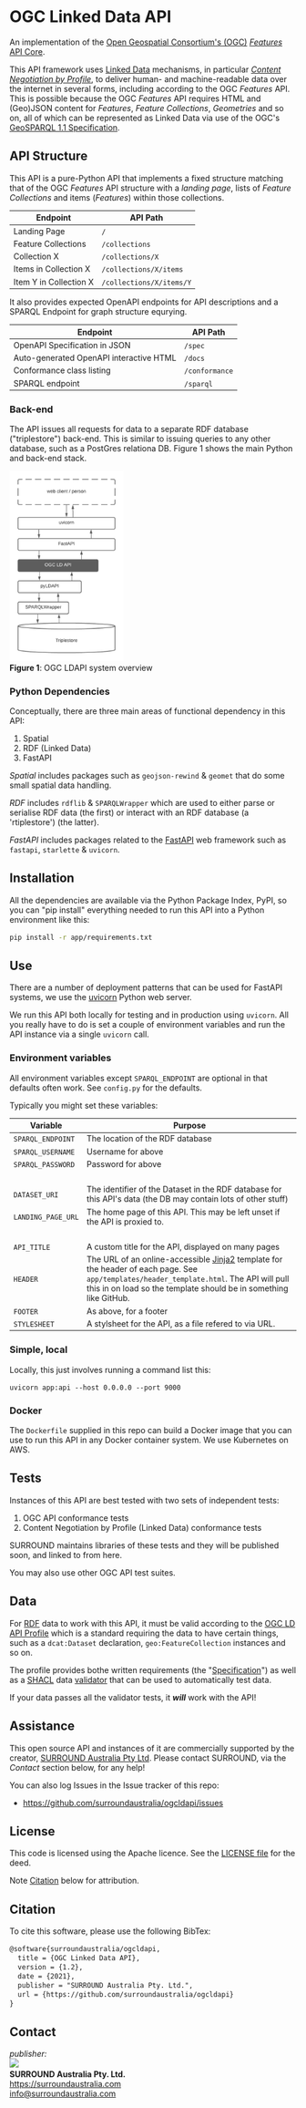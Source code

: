 # OGC Linked Data API
An implementation of the [Open Geospatial Consortium's (OGC)](https://www.ogc.org) [_Features_ API Core](http://www.opengis.net/doc/IS/ogcapi-features-1/1.0).

This API framework uses [Linked Data](https://www.w3.org/standards/semanticweb/data) mechanisms, in particular [_Content Negotiation by Profile_](https://w3c.github.io/dx-connegp/connegp/), to deliver human- and machine-readable data over the internet in several forms, including according to the OGC _Features_ API. This is possible because the OGC _Features_ API requires HTML and (Geo)JSON content for _Features_, _Feature Collections_, _Geometries_ and so on, all of which can be represented as Linked Data via use of the OGC's [GeoSPARQL 1.1 Specification](https://opengeospatial.github.io/ogc-geosparql/geosparql11/spec.html).


## API Structure
This API is a pure-Python API that implements a fixed structure matching that of the OGC _Features_ API structure with a _landing page_, lists of _Feature Collections_ and items (_Features_) within those collections. 

**Endpoint** | **API Path**
--- | ---
Landing Page | `/`
Feature Collections | `/collections`
Collection X | `/collections/X`
Items in Collection X | `/collections/X/items`
Item Y in Collection X | `/collections/X/items/Y`

It also provides expected OpenAPI endpoints for API descriptions and a SPARQL Endpoint for graph structure equrying.

**Endpoint** | **API Path**
--- | ---
OpenAPI Specification in JSON | `/spec`
Auto-generated OpenAPI interactive HTML | `/docs`
Conformance class listing | `/conformance`
SPARQL endpoint | `/sparql`

### Back-end
The API issues all requests for data to a separate RDF database
("triplestore") back-end. This is similar to issuing queries to any other database, such as a PostGres relationa DB. Figure 1 shows the main Python and back-end stack.

<img src="system.png" style="width:200px;" /><br />
**Figure 1**: OGC LDAPI system overview  


### Python Dependencies
Conceptually, there are three main areas of functional dependency in this API:

1. Spatial
2. RDF (Linked Data)
3. FastAPI

_Spatial_ includes packages such as `geojson-rewind` & `geomet` that do some small spatial data handling.

_RDF_ includes `rdflib` & `SPARQLWrapper` which are used to either parse or serialise RDF data (the first) or interact with an RDF database (a 'rtiplestore') (the latter).

_FastAPI_ includes packages related to the [FastAPI](https://fastapi.tiangolo.com/) web framework such as `fastapi`, `starlette` & `uvicorn`.


## Installation
All the dependencies are available via the Python Package Index, PyPI, so you can "pip install" everything needed to run this API into a Python environment like this:

```bash
pip install -r app/requirements.txt
```

## Use
There are a number of deployment patterns that can be used for FastAPI systems, we use the [uvicorn](https://www.uvicorn.org/) Python web server.

We run this API both locally for testing and in production using `uvicorn`. All you really have to do is set a couple of environment variables and run the API instance via a single `uvicorn` call.

### Environment variables
All environment variables except `SPARQL_ENDPOINT` are optional in that defaults often work. See `config.py` for the defaults.

Typically you might set these variables:

**Variable** | **Purpose**
--- | ---
`SPARQL_ENDPOINT` | The location of the RDF database
`SPARQL_USERNAME` | Username for above
`SPARQL_PASSWORD` | Password for above
&nbsp; | &nbsp;
`DATASET_URI` | The identifier of the Dataset in the RDF database for this API's data (the DB may contain lots of other stuff)
`LANDING_PAGE_URL` | The home page of this API. This may be left unset if the API is proxied to.
&nbsp; | &nbsp;
`API_TITLE` | A custom title for the API, displayed on many pages
`HEADER` | The URL of an online-accessible [Jinja2](https://pypi.org/project/Jinja2/) template for the header of each page. See `app/templates/header_template.html`. The API will pull this in on load so the template should be in something like GitHub.
`FOOTER` | As above, for a footer
`STYLESHEET` | A stylsheet for the API, as a file refered to via URL.


### Simple, local
 Locally, this just involves running a command list this:

```
uvicorn app:api --host 0.0.0.0 --port 9000
```

### Docker
The `Dockerfile` supplied in this repo can build a Docker image that you can use to run this API in any Docker container system. We use Kubernetes on AWS.


## Tests
Instances of this API are best tested with two sets of independent tests:

1. OGC API conformance tests
2. Content Negotiation by Profile (Linked Data) conformance tests

SURROUND maintains libraries of these tests and they will be published soon, and linked to from here.

You may also use other OGC API test suites.


## Data
For [RDF](https://www.w3.org/RDF/) data to work with this API, it must be valid according to the [OGC LD API Profile](https://w3id.org/profile/ogcldapi) which is a standard requiring the data to have certain things, such as a `dcat:Dataset` declaration, `geo:FeatureCollection` instances and so on. 

The profile provides bothe written requirements (the "[Specification](https://w3id.org/profile/ogcldapi/spec)") as well as a [SHACL](https://www.w3.org/TR/shacl/) data [validator](https://w3id.org/profile/ogcldapi/validator) that can be used to automatically test data.

If your data passes all the validator tests, it ***will*** work with the API!

## Assistance
This open source API and instances of it are commercially supported by the creator, [SURROUND Australia Pty Ltd](https://surroundaustralia.com). Please contact SURROUND, via the _Contact_ section below, for any help!

You can also log Issues in the Issue tracker of this repo:

* <https://github.com/surroundaustralia/ogcldapi/issues>


## License  
This code is licensed using the Apache licence. See the [LICENSE file](LICENSE) for the deed. 

Note [Citation](#citation) below for attribution.


## Citation
To cite this software, please use the following BibTex:

```
@software{surroundaustralia/ogcldapi,
  title = {OGC Linked Data API},
  version = {1.2},
  date = {2021},
  publisher = "SURROUND Australia Pty. Ltd.",
  url = {https://github.com/surroundaustralia/ogcldapi}
}
```


## Contact
*publisher:*  
![](https://vocexcel.surroundaustralia.com/static/media/logo-dark.41edee3d.svg)  
**SURROUND Australia Pty. Ltd.**  
<https://surroundaustralia.com>  
<info@surroundaustralia.com>  

